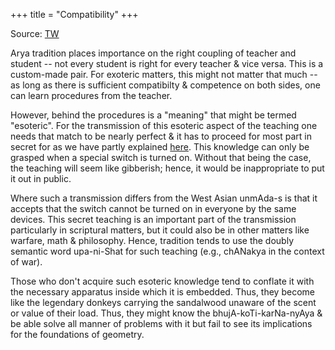 +++
title = "Compatibility"
+++

Source: [TW](https://threadreaderapp.com/thread/1590934692798558208.html)

Arya tradition places importance on the right coupling of teacher and student -- not every student is right for every teacher & vice versa. This is a custom-made pair. For exoteric matters, this might not matter that much -- as long as there is sufficient compatibilty & competence on both sides, one can learn procedures from the teacher. 

However, behind the procedures is a "meaning" that might be termed "esoteric". For the transmission of this esoteric aspect of the teaching one needs that match to be nearly perfect & it has to proceed for most part in secret for as we have partly explained [here](https://manasataramgini.wordpress.com/2022/01/16/subjective-and-objective-insight/). This knowledge can only be grasped when a special switch is turned on. Without that being the case, the teaching will seem like gibberish; hence, it would be inappropriate to put it out in public. 

Where such a transmission differs from the West Asian unmAda-s is that it accepts that the switch cannot be turned on in everyone by the same devices. This secret teaching is an important part of the transmission particularly in scriptural matters, but it could also be in other matters like warfare, math & philosophy. Hence, tradition tends to use the doubly semantic word upa-ni-Shat for such teaching (e.g., chANakya in the context of war). 

Those who don't acquire such esoteric knowledge tend to conflate it with the necessary apparatus inside which it is embedded. Thus, they become like the legendary donkeys carrying the sandalwood unaware of the scent or value of their load. Thus, they might know the bhujA-koTi-karNa-nyAya & be able solve all manner of problems with it but fail to see its implications for the foundations of geometry. 
